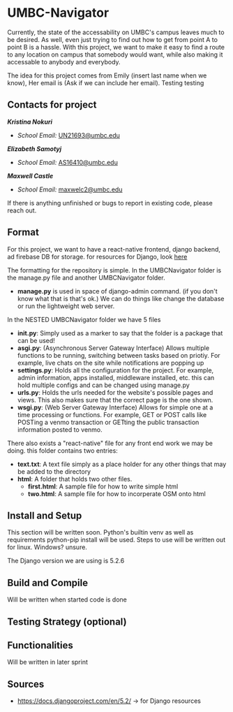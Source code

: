 # UMBC-Navigator

Currently, the state of the accessability on UMBC's campus leaves much to be desired. As well, even just trying to find out how to get from point A to point B is a hassle. With this project, we want to make it easy to find a route to any location on campus that somebody would want, while also making it accessable to anybody and everybody. 

The idea for this project comes from Emily (insert last name when we know), Her email is (Ask if we can include her email). Testing testing

## Contacts for project

***Kristina Nokuri***
- *School Email:* UN21693@umbc.edu


***Elizabeth Samotyj***
- *School Email:* AS16410@umbc.edu

***Maxwell Castle***
- *School Email:* maxwelc2@umbc.edu

If there is anything unfinished or bugs to report in existing code, please reach out.

## Format
For this project, we want to have a react-native frontend, django backend, ad firebase DB for storage. for resources for Django, look [here](https://docs.djangoproject.com/en/5.2/) 

The formatting for the repository is simple. In the UMBCNavigator folder is the manage.py file and another UMBCNavigator folder. 
- **manage.py** is used in space of django-admin command. (if you don't know what that is that's ok.) We can do things like change the database or run the lightweight web server. 

In the NESTED UMBCNavigator folder we have 5 files
- **__init__.py**: Simply used as a marker to say that the folder is a package that can be used!
- **asgi.py**: (Asynchronous Server Gateway Interface) Allows multiple functions to be running, switching between tasks based on priotiy. For example, live chats on the site while notifications are popping up
- **settings.py**: Holds all the configuration for the project. For example, admin information, apps installed, middleware installed, etc. this can hold multiple configs and can be changed using manage.py
- **urls.py**: Holds the urls needed for the website's possible pages and views. This also makes sure that the correct page is the one shown. 
- **wsgi.py**: (Web Server Gateway Interface) Allows for simple one at a time processing or functions. For example, GET or POST calls like POSTing a venmo transaction or GETting the public transaction information posted to venmo.

There also exists a "react-native" file for any front end work we may be doing. this folder contains two entries:
- **text.txt**: A text file simply as a place holder for any other things that may be added to the directory
- **html**: A folder that holds two other files. 
    - **first.html**: A sample file for how to write simple html
    - **two.html**: A sample file for how to incorperate OSM onto html

## Install and Setup

This section will be written soon. Python's builtin venv as well as requirements python-pip install will be used. Steps to use will be written out for linux. Windows? unsure. 

The Django version we are using is 5.2.6

## Build and Compile

Will be written when started code is done

## Testing Strategy (optional)

## Functionalities

Will be written in later sprint

## Sources

- https://docs.djangoproject.com/en/5.2/ -> for Django resources


